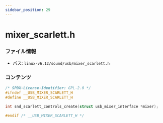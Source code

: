 ```yaml
---
sidebar_position: 29
---
```

# mixer_scarlett.h

### ファイル情報

- パス: `linux-v6.12/sound/usb/mixer_scarlett.h`

### コンテンツ

```h
/* SPDX-License-Identifier: GPL-2.0 */
#ifndef __USB_MIXER_SCARLETT_H
#define __USB_MIXER_SCARLETT_H

int snd_scarlett_controls_create(struct usb_mixer_interface *mixer);

#endif /* __USB_MIXER_SCARLETT_H */

```
